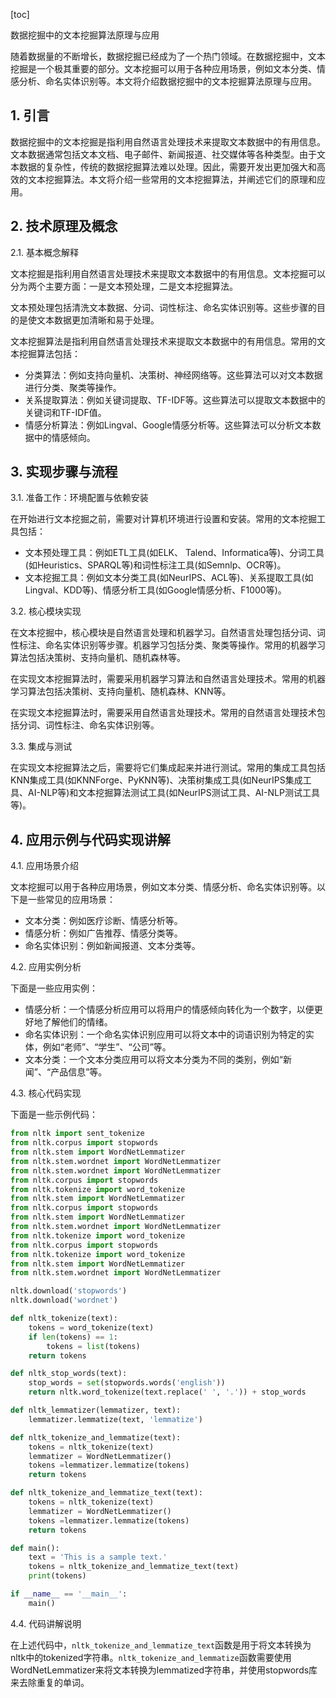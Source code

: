 
[toc]                    
                
                
数据挖掘中的文本挖掘算法原理与应用

随着数据量的不断增长，数据挖掘已经成为了一个热门领域。在数据挖掘中，文本挖掘是一个极其重要的部分。文本挖掘可以用于各种应用场景，例如文本分类、情感分析、命名实体识别等。本文将介绍数据挖掘中的文本挖掘算法原理与应用。

## 1. 引言

数据挖掘中的文本挖掘是指利用自然语言处理技术来提取文本数据中的有用信息。文本数据通常包括文本文档、电子邮件、新闻报道、社交媒体等各种类型。由于文本数据的复杂性，传统的数据挖掘算法难以处理。因此，需要开发出更加强大和高效的文本挖掘算法。本文将介绍一些常用的文本挖掘算法，并阐述它们的原理和应用。

## 2. 技术原理及概念

2.1. 基本概念解释

文本挖掘是指利用自然语言处理技术来提取文本数据中的有用信息。文本挖掘可以分为两个主要方面：一是文本预处理，二是文本挖掘算法。

文本预处理包括清洗文本数据、分词、词性标注、命名实体识别等。这些步骤的目的是使文本数据更加清晰和易于处理。

文本挖掘算法是指利用自然语言处理技术来提取文本数据中的有用信息。常用的文本挖掘算法包括：

- 分类算法：例如支持向量机、决策树、神经网络等。这些算法可以对文本数据进行分类、聚类等操作。
- 关系提取算法：例如关键词提取、TF-IDF等。这些算法可以提取文本数据中的关键词和TF-IDF值。
- 情感分析算法：例如Lingval、Google情感分析等。这些算法可以分析文本数据中的情感倾向。

## 3. 实现步骤与流程

3.1. 准备工作：环境配置与依赖安装

在开始进行文本挖掘之前，需要对计算机环境进行设置和安装。常用的文本挖掘工具包括：

- 文本预处理工具：例如ETL工具(如ELK、 Talend、Informatica等)、分词工具(如Heuristics、SPARQL等)和词性标注工具(如Semnlp、OCR等)。
- 文本挖掘工具：例如文本分类工具(如NeurIPS、ACL等)、关系提取工具(如Lingval、KDD等)、情感分析工具(如Google情感分析、F1000等)。

3.2. 核心模块实现

在文本挖掘中，核心模块是自然语言处理和机器学习。自然语言处理包括分词、词性标注、命名实体识别等步骤。机器学习包括分类、聚类等操作。常用的机器学习算法包括决策树、支持向量机、随机森林等。

在实现文本挖掘算法时，需要采用机器学习算法和自然语言处理技术。常用的机器学习算法包括决策树、支持向量机、随机森林、KNN等。

在实现文本挖掘算法时，需要采用自然语言处理技术。常用的自然语言处理技术包括分词、词性标注、命名实体识别等。

3.3. 集成与测试

在实现文本挖掘算法之后，需要将它们集成起来并进行测试。常用的集成工具包括KNN集成工具(如KNNForge、PyKNN等)、决策树集成工具(如NeurIPS集成工具、AI-NLP等)和文本挖掘算法测试工具(如NeurIPS测试工具、AI-NLP测试工具等)。

## 4. 应用示例与代码实现讲解

4.1. 应用场景介绍

文本挖掘可以用于各种应用场景，例如文本分类、情感分析、命名实体识别等。以下是一些常见的应用场景：

- 文本分类：例如医疗诊断、情感分析等。
- 情感分析：例如广告推荐、情感分类等。
- 命名实体识别：例如新闻报道、文本分类等。

4.2. 应用实例分析

下面是一些应用实例：

- 情感分析：一个情感分析应用可以将用户的情感倾向转化为一个数字，以便更好地了解他们的情绪。
- 命名实体识别：一个命名实体识别应用可以将文本中的词语识别为特定的实体，例如“老师”、“学生”、“公司”等。
- 文本分类：一个文本分类应用可以将文本分类为不同的类别，例如“新闻”、“产品信息”等。

4.3. 核心代码实现

下面是一些示例代码：

```python
from nltk import sent_tokenize
from nltk.corpus import stopwords
from nltk.stem import WordNetLemmatizer
from nltk.stem.wordnet import WordNetLemmatizer
from nltk.stem.wordnet import WordNetLemmatizer
from nltk.corpus import stopwords
from nltk.tokenize import word_tokenize
from nltk.stem import WordNetLemmatizer
from nltk.corpus import stopwords
from nltk.stem import WordNetLemmatizer
from nltk.stem.wordnet import WordNetLemmatizer
from nltk.tokenize import word_tokenize
from nltk.corpus import stopwords
from nltk.tokenize import word_tokenize
from nltk.stem import WordNetLemmatizer
from nltk.stem.wordnet import WordNetLemmatizer

nltk.download('stopwords')
nltk.download('wordnet')

def nltk_tokenize(text):
    tokens = word_tokenize(text)
    if len(tokens) == 1:
        tokens = list(tokens)
    return tokens

def nltk_stop_words(text):
    stop_words = set(stopwords.words('english'))
    return nltk.word_tokenize(text.replace(' ', '.')) + stop_words

def nltk_lemmatizer(lemmatizer, text):
    lemmatizer.lemmatize(text, 'lemmatize')

def nltk_tokenize_and_lemmatize(text):
    tokens = nltk_tokenize(text)
    lemmatizer = WordNetLemmatizer()
    tokens =lemmatizer.lemmatize(tokens)
    return tokens

def nltk_tokenize_and_lemmatize_text(text):
    tokens = nltk_tokenize(text)
    lemmatizer = WordNetLemmatizer()
    tokens =lemmatizer.lemmatize(tokens)
    return tokens

def main():
    text = 'This is a sample text.'
    tokens = nltk_tokenize_and_lemmatize_text(text)
    print(tokens)

if __name__ == '__main__':
    main()
```

4.4. 代码讲解说明

在上述代码中，`nltk_tokenize_and_lemmatize_text`函数是用于将文本转换为nltk中的tokenized字符串。`nltk_tokenize_and_lemmatize`函数需要使用WordNetLemmatizer来将文本转换为lemmatized字符串，并使用stopwords库来去除重复的单词。

